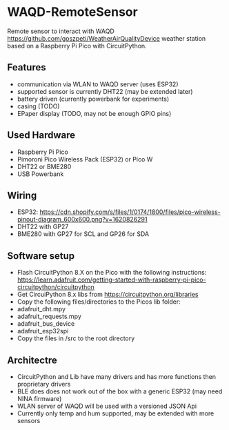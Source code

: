 # WAQD-RemoteSensor

Remote sensor to interact with WAQD https://github.com/goszpeti/WeatherAirQualityDevice weather station based on a Raspberry Pi Pico with CircuitPython.

## Features

- communication via WLAN to WAQD server (uses ESP32)
- supported sensor is currently DHT22 (may be extended later)
- battery driven (currently powerbank for experiments)
- casing (TODO)
- EPaper display (TODO, may not be enough GPIO pins)

## Used Hardware

- Raspberry Pi Pico
- Pimoroni Pico Wireless Pack (ESP32) or Pico W
- DHT22 or BME280
- USB Powerbank

## Wiring

* ESP32: https://cdn.shopify.com/s/files/1/0174/1800/files/pico-wireless-pinout-diagram_600x600.png?v=1620826291
* DHT22 with GP27
* BME280 with GP27 for SCL and GP26 for SDA

## Software setup

* Flash CircuitPython 8.X on the Pico with the following instructions: https://learn.adafruit.com/getting-started-with-raspberry-pi-pico-circuitpython/circuitpython
* Get CircuiPython 8.x libs from https://circuitpython.org/libraries
* Copy the following files/directories to the Picos lib folder:
 * adafruit_dht.mpy
 * adafruit_requests.mpy
 * adafruit_bus_device
 * adafruit_esp32spi
* Copy the files in /src to the root directory

## Architectre

* CircuitPython and Lib have many drivers and has more functions then proprietary drivers
* BLE does does not work out of the box with a generic ESP32 (may need NINA firmware)
* WLAN server of WAQD will be used with a versioned JSON Api
 * Currently only temp and hum supported, may be extended with more sensors

